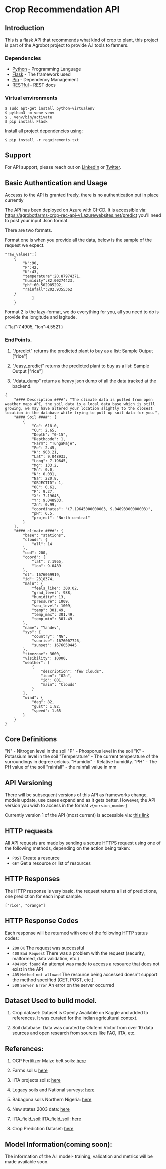 # Crop Recommendation API

## Introduction
This is a flask API that recommends what kind of crop to plant, this project is part of the Agrobot project to provide A.I tools to farmers.

### Dependencies

* [Python](https://www.python.org/) - Programming Language
* [Flask](https://flask.palletsprojects.com/) - The framework used
* [Pip](https://pypi.org/project/pip/) - Dependency Management
* [RESTful](https://restfulapi.net/) - REST docs

### Virtual environments

```
$ sudo apt-get install python-virtualenv
$ python3 -m venv venv
$ . venv/bin/activate
$ pip install Flask
```

Install all project dependencies using:

```
$ pip install -r requirements.txt
```
## Support
For API support, please reach out on [LinkedIn](https://www.linkedin.com/in/olufemi-victor-tolulope/) or [Twitter](https://twitter.com/Osinkoluolufemi).

## Basic Authentication and Usage

Accesss to the API is granted freely, there is no authentication put in place currently

The API has been deployed on Azure with CI-CD. It is accessible via: https://agrobotfarms-crop-rec-api-v1.azurewebsites.net/predict you'll need to post your input Json format. 

There are two formats.

Format one is when you provide all the data, below is the sample of the request we expect.

``` {
"raw_values":[
    {
        "N":90,
        "P":42,
        "K":43,
        "temperature":20.87974371,
        "humidity":82.00274423,
        "ph":60.502985292,
        "rainfall":202.9355362
    }
            ]                           
    }
```

Format 2 is the lazy-format, we do everything for you, all you need to do is provide the longitude and lagitude.


{
    "lat":7.4905, 
    "lon":4.5521
}
    

### EndPoints.
1. "/predict"
returns the predicted plant to buy as a list:
Sample Output 
["rice"]

2. "/easy_predict"
returns the predicted plant to buy as a list:
Sample Output
["rice"]


3. "/data_dump"
returns a heavy json dump of all the data tracked at the backend.

```
{
    "#### Description ####": "The climate data is pulled from open weather maps API, the soil data is a local data base which is still growing, we may have altered your location slightly to the closest location in the database while trying to pull up soil data for you.",
    "#### Soil ####": [
        {
            "Ca": 618.0,
            "Cu": 2.65,
            "Depth": "0-15",
            "Depthcode": 1,
            "Farm": "TungaMaje",
            "Fe": 2.45,
            "K": 903.21,
            "Lat": 9.048933,
            "Long": 7.19645,
            "Mg": 133.2,
            "Mn": 0.0,
            "N": 0.031,
            "Na": 220.8,
            "OBJECTID": 1,
            "OC": 0.61,
            "P": 9.27,
            "X": 7.19645,
            "Y": 9.048933,
            "Zn": 0.99,
            "coordinates": "(7.19645000000003, 9.04893300000003)",
            "pH": 6.5,
            "project": "North central"
        }
    ],
    "#### climate ####": {
        "base": "stations",
        "clouds": {
            "all": 14
        },
        "cod": 200,
        "coord": {
            "lat": 7.1965,
            "lon": 9.0489
        },
        "dt": 1676069919,
        "id": 2318374,
        "main": {
            "feels_like": 300.02,
            "grnd_level": 988,
            "humidity": 13,
            "pressure": 1009,
            "sea_level": 1009,
            "temp": 301.49,
            "temp_max": 301.49,
            "temp_min": 301.49
        },
        "name": "Yandev",
        "sys": {
            "country": "NG",
            "sunrise": 1676007726,
            "sunset": 1676050445
        },
        "timezone": 3600,
        "visibility": 10000,
        "weather": [
            {
                "description": "few clouds",
                "icon": "02n",
                "id": 801,
                "main": "Clouds"
            }
        ],
        "wind": {
            "deg": 82,
            "gust": 1.82,
            "speed": 1.65
        }
    }
}
```


## Core Definitions

"N" - Nitrogen level in the soil
"P"  - Phosporus level in the soil
"K" - Potassium level in the soil
"Temperature" - The current temperature of the surroundings in degree celcius.
"Humidiy" - Relative humidity.
"PH" - The PH value of the soil
"rainfall" - the rainfall value in mm

## API Versioning
There will be subsequent versions of this API as frameworks change, models update, use cases expand and as it gets better. However, the API version you wish to access in the format `v{version_number}`

Currently version 1 of the API (most current) is accessible via:
[this link](https://agrobotfarms-crop-rec-api-v1.azurewebsites.net/predict)

## HTTP requests
All API requests are made by sending a secure HTTPS request using one of the following methods, depending on the action being taken:

* `POST` Create a resource
* `GET` Get a resource or list of resources

## HTTP Responses
The HTTP response is very basic, the request returns a list of predictions, one prediction for each input sample.
```
["rice", "orange"]

```
## HTTP Response Codes
Each response will be returned with one of the following HTTP status codes:

* `200` `OK` The request was successful
* `400` `Bad Request` There was a problem with the request (security, malformed, data validation, etc.)
* `404` `Not found` An attempt was made to access a resource that does not exist in the API
* `405` `Method not allowed` The resource being accessed doesn't support the method specified (GET, POST, etc.).
* `500` `Server Error` An error on the server occurred

## Dataset Used to build model.
1. Crop dataset: Dataset is Openly Available on Kaggle and added to references. It was curated for the indian agricultural context.

2. Soil database: Data was curated by Olufemi Victor from over 10 data sources and open research from sources like FAO, IITA, etc. 

## References:
1. OCP Fertilizer Maize belt soils: [here](https://www.africageoportal.com/datasets/CSI::ocp-fertilizer-maize-belt-soils/explore?location=9.054579%2C8.646835%2C7.00)

2. Farms soils: [here](https://www.africageoportal.com/datasets/CSI::farms-soils-samples/explore?location=9.054579%2C8.646835%2C7.00)

3. IITA projects soils: [here](https://www.africageoportal.com/datasets/CSI::iita-projects-soils/explore?location=9.054579%2C8.646835%2C7.00)

4. Legacy soils and National surveys: [here](https://www.africageoportal.com/datasets/CSI::legacy-soils-and-national-surveys/explore?location=9.054579%2C8.646835%2C7.00)

5. Babagona soils Northern Nigeria: [here](
https://www.africageoportal.com/datasets/CSI::babagona-soils-northern-nigeria/explore?location=9.054579%2C8.646835%2C7.00)

6. New states 2003 data: [here](https://www.africageoportal.com/datasets/CSI::new-states-2003/explore?location=9.054579%2C8.646835%2C7.00)

7. IITA_field_soil:IITA_field_soil: [here](https://www.africageoportal.com/datasets/CSI::iita-field-soil/explore?location=7.475445%2C3.836997%2C14.62)

8. Crop Prediction Dataset: [here](https://www.kaggle.com/datasets/atharvaingle/crop-recommendation-dataset)

## Model Information(coming soon):

The information of the A.I model- training, validation and metrics will be made available soon.